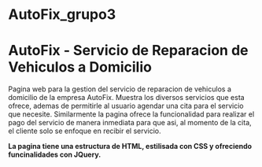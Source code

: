 # AutoFix_grupo3
# AutoFix - Servicio de Reparacion de Vehiculos a Domicilio
Pagina web para la gestion del servicio de reparacion de vehiculos a domicilio de la empresa AutoFix.
Muestra los diversos servicios que esta ofrece, ademas de permitirle al usuario agendar una cita para el servicio que necesite.
Similarmente la pagina ofrece la funcionalidad para realizar el pago del servicio de manera inmediata para que asi, al momento de la cita, el cliente solo se enfoque en recibir el servicio.

**La pagina tiene una estructura de HTML, estilisada con CSS y ofreciendo funcinalidades con JQuery.**
